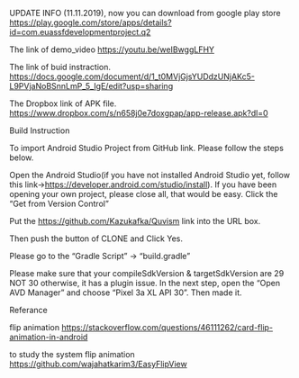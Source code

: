 UPDATE INFO (11.11.2019), now you can download from google play store
https://play.google.com/store/apps/details?id=com.euassfdevelopmentproject.q2

The link of demo_video
https://youtu.be/weIBwggLFHY

The link of buid instraction.
https://docs.google.com/document/d/1_t0MVjGjsYUDdzUNjAKc5-L9PVjaNoBSnnLmP_5_IgE/edit?usp=sharing

The Dropbox link of APK file.
https://www.dropbox.com/s/n658j0e7doxgpap/app-release.apk?dl=0

Build Instruction

To import Android Studio Project from GitHub link. Please follow the steps below.

Open the Android Studio(if you have not installed Android Studio yet, follow this link→https://developer.android.com/studio/install). If you have been opening your own project, please close all, that would be easy.
Click the “Get from Version Control” 



Put the https://github.com/Kazukafka/Quvism link into the URL box.




Then push the button of CLONE and Click Yes.



Please go to the “Gradle Script” → “build.gradle”


Please make sure that your compileSdkVersion & targetSdkVersion are 29 NOT 30 otherwise, it has a plugin issue.
In the next step, open the “Open AVD Manager” and choose “Pixel 3a XL API 30”. Then made it.

Referance


flip animation https://stackoverflow.com/questions/46111262/card-flip-animation-in-android


to study the system flip animation https://github.com/wajahatkarim3/EasyFlipView
